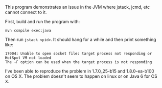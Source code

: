 This program demonstrates an issue in the JVM where jstack, jcmd, etc cannot connect to it.

First, build and run the program with:

    mvn compile exec:java
   
Then run `jstack <pid>`. It should hang for a while and then print something like:

    17004: Unable to open socket file: target process not responding or HotSpot VM not loaded
    The -F option can be used when the target process is not responding


I've been able to reproduce the problem in 1.7.0_25-b15 and 1.8.0-ea-b100 on OS X. The problem doesn't seem to happen on linux or on Java 6 for OS X.
